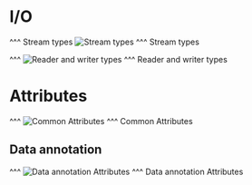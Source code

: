 # I/O

^^^ Stream types
![Stream types](img/streamtypes.svg)
^^^ Stream types

^^^
![Reader and writer types](img/streamwriters.svg)
^^^ Reader and writer types

# Attributes

^^^
![Common Attributes](img/attributes.svg)
^^^ Common Attributes

## Data annotation

^^^
![Data annotation Attributes](img/attributes-dataannotation.svg)
^^^ Data annotation Attributes
